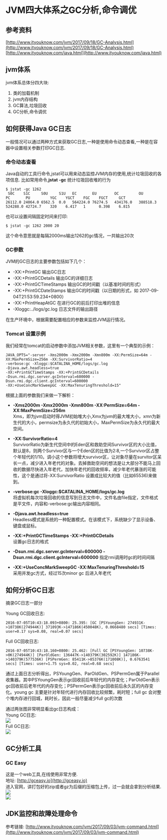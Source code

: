 # JVM四大体系之GC分析,命令调优 #
## 参考资料 ##
[http://www.ityouknow.com/jvm/2017/09/18/GC-Analysis.html](http://www.ityouknow.com/jvm/2017/09/18/GC-Analysis.html)  
[http://www.ityouknow.com/java.html](http://www.ityouknow.com/java.html)
## jvm体系 ##
jvm体系总体分四大块: 

1. 类的加载机制
2. jvm内存结构
3. GC算法,垃圾回收
4. GC分析,命令调优
## 如何获得Java GC日志 ##
一般情况可以通过两种方式来获取GC日志,一种是使用命令动态查看,一种是在容器中设置相关参数打印GC日志.
### 命令动态查看 ###
Java自动的工具行命令,jstat可以用来动态监控JVM内存的使用,统计垃圾回收的各项信息.
比如常用命令,**jstat -gc** 统计垃圾回收堆的行为

	$ jstat -gc 1262
	 S0C    S1C     S0U     S1U   EC       EU        OC         OU        PC       PU         YGC    YGCT    FGC    FGCT     GCT   
	26112.0 24064.0 6562.5  0.0   564224.0 76274.5   434176.0   388518.3  524288.0 42724.7    320    6.417   1      0.398    6.815

也可以设置间隔固定时间来打印:

	$ jstat -gc 1262 2000 20
这个命令意思就是每隔2000ms输出1262的gc情况，一共输出20次
### GC参数 ###
JVM的GC日志的主要参数包括如下几个：

- -XX:+PrintGC 输出GC日志
- -XX:+PrintGCDetails 输出GC的详细日志
- -XX:+PrintGCTimeStamps 输出GC的时间戳（以基准时间的形式）
- -XX:+PrintGCDateStamps 输出GC的时间戳（以日期的形式，如 2017-09-04T21:53:59.234+0800）
- -XX:+PrintHeapAtGC 在进行GC的前后打印出堆的信息
- -Xloggc:../logs/gc.log 日志文件的输出路径  

在生产环境中，根据需要配置相应的参数来监控JVM运行情况。
### Tomcat 设置示例 ###
我们经常在tomcat的启动参数中添加JVM相关参数，这里有一个典型的示例：

	JAVA_OPTS="-server -Xms2000m -Xmx2000m -Xmn800m -XX:PermSize=64m -XX:MaxPermSize=256m -XX:SurvivorRatio=4
	-verbose:gc -Xloggc:$CATALINA_HOME/logs/gc.log 
	-Djava.awt.headless=true 
	-XX:+PrintGCTimeStamps -XX:+PrintGCDetails 
	-Dsun.rmi.dgc.server.gcInterval=600000 -Dsun.rmi.dgc.client.gcInterval=600000
	-XX:+UseConcMarkSweepGC -XX:MaxTenuringThreshold=15"

根据上面的参数我们来做一下解析：  

- **-Xms2000m -Xmx2000m -Xmn800m -XX:PermSize=64m -XX:MaxPermSize=256m**  
Xms，即为jvm启动时得JVM初始堆大小,Xmx为jvm的最大堆大小，xmn为新生代的大小，permsize为永久代的初始大小，MaxPermSize为永久代的最大空间。

- **-XX:SurvivorRatio=4**  
SurvivorRatio为新生代空间中的Eden区和救助空间Survivor区的大小比值，默认是8，则两个Survivor区与一个Eden区的比值为2:8,一个Survivor区占整个年轻代的1/10。调小这个参数将增大survivor区，让对象尽量在survitor区呆长一点，减少进入年老代的对象。去掉救助空间的想法是让大部分不能马上回收的数据尽快进入年老代，加快年老代的回收频率，减少年老代暴涨的可能性，这个是通过将-XX:SurvivorRatio 设置成比较大的值（比如65536)来做到。

- **-verbose:gc -Xloggc:$CATALINA_HOME/logs/gc.log**  
将虚拟机每次垃圾回收的信息写到日志文件中，文件名由file指定，文件格式是平文件，内容和-verbose:gc输出内容相同。

- **-Djava.awt.headless=true**  
Headless模式是系统的一种配置模式。在该模式下，系统缺少了显示设备、键盘或鼠标。

- **-XX:+PrintGCTimeStamps -XX:+PrintGCDetails**  
设置gc日志的格式

- **-Dsun.rmi.dgc.server.gcInterval=600000 -Dsun.rmi.dgc.client.gcInterval=600000**
指定rmi调用时gc的时间间隔

- **-XX:+UseConcMarkSweepGC -XX:MaxTenuringThreshold=15**  
采用并发gc方式，经过15次minor gc 后进入年老代

## 如何分析GC日志 ##
摘录GC日志一部分

Young GC回收日志:

	2016-07-05T10:43:18.093+0800: 25.395: [GC [PSYoungGen: 274931K->10738K(274944K)] 371093K->147186K(450048K), 0.0668480 secs] [Times: user=0.17 sys=0.08, real=0.07 secs]

Full GC回收日志:

	2016-07-05T10:43:18.160+0800: 25.462: [Full GC [PSYoungGen: 10738K->0K(274944K)] [ParOldGen: 136447K->140379K(302592K)] 147186K->140379K(577536K) [PSPermGen: 85411K->85376K(171008K)], 0.6763541 secs] [Times: user=1.75 sys=0.02, real=0.68 secs]

通过上面日志分析得出，PSYoungGen、ParOldGen、PSPermGen属于Parallel收集器。其中PSYoungGen表示gc回收前后年轻代的内存变化；ParOldGen表示gc回收前后老年代的内存变化；PSPermGen表示gc回收前后永久区的内存变化。young gc 主要是针对年轻代进行内存回收比较频繁，耗时短；full gc 会对整个堆内存进行回城，耗时长，因此一般尽量减少full gc的次数

通过两张图非常明显看出gc日志构成：  
Young GC日志:  
![](https://i.imgur.com/k7jPBpc.png)  
Full GC日志:  
![](https://i.imgur.com/jcFFm43.png)  
## GC分析工具 ##
### GC Easy ###
这是一个web工具,在线使用非常方便.  
地址: [http://gceasy.io](http://gceasy.io)  
进入官网，讲打包好的zip或者gz为后缀的压缩包上传，过一会就会拿到分析结果.  
![](https://i.imgur.com/6bd8lci.png)  
![](https://i.imgur.com/FwhwgJB.png)

## JDK监控和故障处理命令 ##
参考链接: [http://www.ityouknow.com/jvm/2017/09/03/jvm-command.html](http://www.ityouknow.com/jvm/2017/09/03/jvm-command.html)